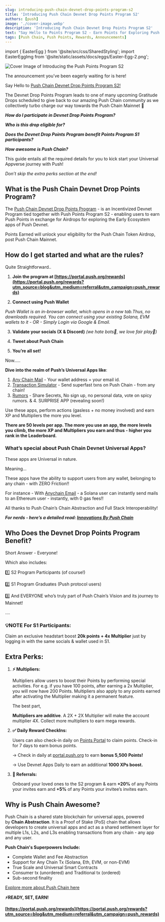 ```yaml
---
slug: introducing-push-chain-devnet-drop-points-program-s2
title: 'Introducing Push Chain Devnet Drop Points Program S2'
authors: [push]
image: './cover-image.webp'
description: 'Introducing Push Chain Devnet Drop Points Program S2'
text: "Say Hello to Points Program S2 - Earn Points for Exploring Push Chain Devnet's Early Ecosystem Apps. Level Up, Climb Leaderboards and Secure Your Drop Eligibility!"
tags: [Push Chain, Push Points, Rewards, Announcements]
---
```


import { EasterEgg } from '@site/src/css/SharedStyling';
import EasterEggImg from '@site/static/assets/docs/eggs/Easter-Egg-2.png';

![Cover Image of Introducing the Push Points Program S2](./cover-image.webp)

<!--truncate-->


The announcement you’ve been eagerly waiting for is here!

Say Hello to [Push Chain Devnet Drop Points Program S2!](https://portal.push.org/rewards)

The Devnet Drop Points Program leads to one of many upcoming Gratitude Drops scheduled to give back to our amazing Push Chain community as we collectively turbo charge our way towards the Push Chain Mainnet 🚀

***How do I participate in Devnet Drop Points Program?***

***Who is this drop eligible for?***

***Does the Devnet Drop Points Program benefit Points Program S1 participants?***

***How awesome is Push Chain?***


This guide entails all the required details for you to kick start your Universal Appverse journey with Push!


*Don’t skip the extra perks section at the end!*

## What is the Push Chain Devnet Drop Points Program?

The [Push Chain Devnet Drop Points Program](https://portal.push.org/rewards?utm_source=blog&utm_medium=referral&utm_campaign=push_rewards) - is an Incentivized Devnet Program tied together with Push Points Program S2 - enabling users to earn Push Points in exchange for Airdrops for exploring the Early Ecosystem apps of Push Devnet.

Points Earned will unlock your eligibility for the Push Chain Token Airdrop, post Push Chain Mainnet.


## How do I get started and what are the rules?

Quite Straightforward..

1) **Join the program at [https://portal.push.org/rewards](https://portal.push.org/rewards?utm_source=blog&utm_medium=referral&utm_campaign=push_rewards)**

2) **Connect using Push Wallet**

*Push Wallet is an in-browser wallet, which opens in a new tab.Thus, no downloads required.*
*You can connect using your existing Solana, EVM wallets to it - OR - Simply Login via Google & Email.*

3) **Validate your socials (X & Discord)** *(we hate bots🤖, we love fair play🤝)*

4) **Tweet about Push Chain**

5) **You’re all set!**

Now…..

**Dive into the realm of Push’s Universal Apps like**:

1. [Any Chain Mail](https://email.push.org) - Your wallet address = your email id.
2. [Transaction Simulator](https://simulate.push.org) - Send superfast txns on Push Chain - from any chain!
3. [Rumors](https://rumors.push.org)  - Share Secrets, No sign up, no personal data, vote on spicy rumors.
& 4. SURPRISE APP (revealing soon!)

Use these apps, perform actions (gasless + no money involved) and earn XP and Multipliers the more you level.

**There are 50 levels per app. The more you use an app, the more levels you climb, the more XP and Multipliers you earn and thus - higher you rank in the Leaderboard.**

### What’s special about Push Chain Devnet Universal Apps?

These apps are Universal in nature.

Meaning…

These apps have the ability to support users from any wallet, belonging to any chain - with ZERO Friction!!

For instance - With [Anychain Email](https://email.push.org) - a Solana user can instantly send mails to an Ethereum user - instantly, with 0 gas fees!!

All thanks to Push Chain’s Chain Abstraction and Full Stack Interoperability!

***For nerds - here’s a detailed read: [Innovations By Push Chain](https://push.org/blog/innovations-by-push-chain/)***


## Who Does the Devnet Drop Points Program Benefit?

Short Answer - Everyone!

Which also includes:

1️⃣ S2 Program Participants (of course!)

2️⃣ S1 Program Graduates (Push protocol users)

3️⃣ And EVERYONE who’s truly part of Push Chain’s Vision and its journey to Mainnet!



….


### **💡NOTE For S1 Participants:**

Claim an exclusive headstart boost **20k points + 4x Multiplier** just by logging in with the same socials & wallet used in S1.


## Extra Perks:

1. **⚡️ Multipliers:**

    Multipliers allow users to boost their Points by performing special activities. For e.g. if you have 100 points, after earning a 2x Multiplier, you will now have 200 Points. Multipliers also apply to any points earned after activating the Multiplier making it a permanent feature.

    The best part,

    **Multipliers are additive**. A 2X + 2X Multiplier will make the account multiplier 4X. Collect more multipliers to earn mega rewards.

2. **✅ Daily Reward CheckIns:**

    Users can also check-in daily on [Points Portal](https://portal.push.org/rewards?utm_source=blog&utm_medium=referral&utm_campaign=push_rewards) to claim points. Check-in for 7 days to earn bonus points.

    → Check in daily at [portal.push.org](https://portal.push.org/rewards?utm_source=blog&utm_medium=referral&utm_campaign=push_rewards) to earn **bonus 5,500 Points!**

    → Use Devnet Apps Daily to earn an additional **1000 XPs boost.**

3. **🤝 Referrals:**

    Onboard your loved ones to the S2 program & earn **+20%** of any Points your invites earn and **+5%** of any Points your invitee’s invites earn. <EasterEgg src={EasterEggImg} />


## Why is Push Chain Awesome?

Push Chain is a shared state blockchain for universal apps, powered by **Chain Abstraction**. It is a Proof of Stake (PoS) chain that allows developers to create universal apps and act as a shared settlement layer for multiple L1s, L2s, and L3s enabling transactions from any chain - any app and any user.

**Push Chain's Superpowers Include:**

- Complete Wallet and Fee Abstraction
- Support for Any Chain Tx (Solana, Eth, EVM, or non-EVM)
- True Scale and Universal Smart Contracts
- Consumer tx (unordered) and Traditional tx (ordered)
- Sub-second finality

[Explore more about Push Chain here](https://push.org/)


**⚡️READY, SET, EARN!**

**[https://portal.push.org/rewards](https://portal.push.org/rewards?utm_source=blog&utm_medium=referral&utm_campaign=push_rewards)**
